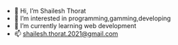 - 👋 Hi, I’m Shailesh Thorat
- 👀 I’m interested in programming,gamming,developing
- 🌱 I’m currently learning web development
- 📫 shailesh.thorat.2021@gmail.com

<!---
pro-shailesh/pro-shailesh is a ✨ special ✨ repository because its `README.md` (this file) appears on your GitHub profile.
You can click the Preview link to take a look at your changes.
--->
